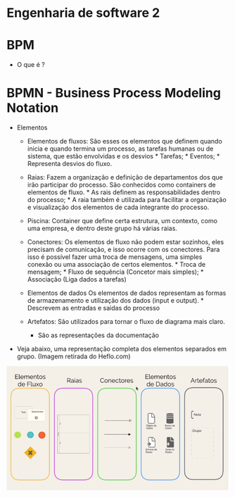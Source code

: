 # Engenharia de software 2

# BPM

* O que é ?


# BPMN - Business Process Modeling Notation

<!-- Explicar o que é -->

* Elementos

    * Elementos de fluxos:
        São esses os elementos que definem quando inicia e quando termina um processo, as tarefas humanas ou de sistema, que estão envolvidas e os desvios
            * Tarefas;
            * Eventos;
            * Representa desvios do fluxo.

    * Raias:
        Fazem a organização e definição de departamentos dos que irão participar do processo. São conhecidos como containers de elementos de fluxo.
            * As rais definem as responsabilidades dentro do processo;
            * A raia também é utilizada para facilitar a organização e visualização dos elementos de cada integrante do processo.

    * Piscina:
        Container que define certa estrutura, um contexto, como uma empresa, e dentro deste grupo há várias raias.
        
    * Conectores:
        Os elementos de fluxo não podem estar sozinhos, eles precisam de comunicação, e isso ocorre com os conectores. Para isso é possível fazer uma troca de mensagens, uma simples conexão ou uma associação de certos elementos.
            * Troca de mensagem;
            * Fluxo de sequência (Concetor mais simples);
            * Associação (Liga dados a tarefas)

    * Elementos de dados
        Os elementos de dados representam as formas de armazenamento e utilização dos dados (input e output).
            * Descrevem as entradas e saidas do processo
    
    * Artefatos:
        São utilizados para tornar o fluxo de diagrama mais claro.
        * São as representações da documentação

* Veja abaixo, uma representação completa dos elementos separados em grupo. (Imagem retirada do Heflo.com)


![alt text](elementos_bpmn.png "Elementos BPMN")